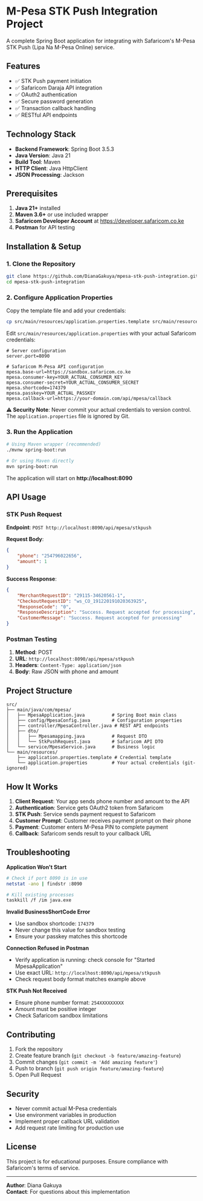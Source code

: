 # M-Pesa STK Push Integration Project

A complete Spring Boot application for integrating with Safaricom's M-Pesa STK Push (Lipa Na M-Pesa Online) service.

## Features

- ✅ STK Push payment initiation
- ✅ Safaricom Daraja API integration
- ✅ OAuth2 authentication
- ✅ Secure password generation
- ✅ Transaction callback handling
- ✅ RESTful API endpoints

## Technology Stack

- **Backend Framework**: Spring Boot 3.5.3
- **Java Version**: Java 21
- **Build Tool**: Maven
- **HTTP Client**: Java HttpClient
- **JSON Processing**: Jackson

## Prerequisites

1. **Java 21+** installed
2. **Maven 3.6+** or use included wrapper
3. **Safaricom Developer Account** at https://developer.safaricom.co.ke
4. **Postman** for API testing

## Installation & Setup

### 1. Clone the Repository
```bash
git clone https://github.com/DianaGakuya/mpesa-stk-push-integration.git
cd mpesa-stk-push-integration
```

### 2. Configure Application Properties

Copy the template file and add your credentials:

```bash
cp src/main/resources/application.properties.template src/main/resources/application.properties
```

Edit `src/main/resources/application.properties` with your actual Safaricom credentials:

```properties
# Server configuration
server.port=8090

# Safaricom M-Pesa API configuration
mpesa.base-url=https://sandbox.safaricom.co.ke
mpesa.consumer-key=YOUR_ACTUAL_CONSUMER_KEY
mpesa.consumer-secret=YOUR_ACTUAL_CONSUMER_SECRET
mpesa.shortcode=174379
mpesa.passkey=YOUR_ACTUAL_PASSKEY
mpesa.callback-url=https://your-domain.com/api/mpesa/callback
```

**⚠️ Security Note**: Never commit your actual credentials to version control. The `application.properties` file is ignored by Git.

### 3. Run the Application

```bash
# Using Maven wrapper (recommended)
./mvnw spring-boot:run

# Or using Maven directly
mvn spring-boot:run
```

The application will start on **http://localhost:8090**

## API Usage

### STK Push Request

**Endpoint**: `POST http://localhost:8090/api/mpesa/stkpush`

**Request Body**:
```json
{
    "phone": "254796022656",
    "amount": 1
}
```

**Success Response**:
```json
{
    "MerchantRequestID": "29115-34620561-1",
    "CheckoutRequestID": "ws_CO_191220191020363925",
    "ResponseCode": "0",
    "ResponseDescription": "Success. Request accepted for processing",
    "CustomerMessage": "Success. Request accepted for processing"
}
```

### Postman Testing

1. **Method**: POST
2. **URL**: `http://localhost:8090/api/mpesa/stkpush`
3. **Headers**: `Content-Type: application/json`
4. **Body**: Raw JSON with phone and amount

## Project Structure

```
src/
├── main/java/com/mpesa/
│   ├── MpesaApplication.java          # Spring Boot main class
│   ├── config/MpesaConfig.java        # Configuration properties
│   ├── controller/MpesaController.java # REST API endpoints
│   ├── dto/
│   │   ├── Mpesamapping.java          # Request DTO
│   │   └── StkPushRequest.java        # Safaricom API DTO
│   └── service/MpesaService.java      # Business logic
└── main/resources/
    ├── application.properties.template # Credential template
    └── application.properties         # Your actual credentials (git-ignored)
```

## How It Works

1. **Client Request**: Your app sends phone number and amount to the API
2. **Authentication**: Service gets OAuth2 token from Safaricom
3. **STK Push**: Service sends payment request to Safaricom
4. **Customer Prompt**: Customer receives payment prompt on their phone
5. **Payment**: Customer enters M-Pesa PIN to complete payment
6. **Callback**: Safaricom sends result to your callback URL

## Troubleshooting

**Application Won't Start**
```bash
# Check if port 8090 is in use
netstat -ano | findstr :8090

# Kill existing processes
taskkill /f /im java.exe
```

**Invalid BusinessShortCode Error**
- Use sandbox shortcode: `174379`
- Never change this value for sandbox testing
- Ensure your passkey matches this shortcode

**Connection Refused in Postman**
- Verify application is running: check console for "Started MpesaApplication"
- Use exact URL: `http://localhost:8090/api/mpesa/stkpush`
- Check request body format matches example above

**STK Push Not Received**
- Ensure phone number format: `254XXXXXXXXX`
- Amount must be positive integer
- Check Safaricom sandbox limitations

## Contributing

1. Fork the repository
2. Create feature branch (`git checkout -b feature/amazing-feature`)
3. Commit changes (`git commit -m 'Add amazing feature'`)
4. Push to branch (`git push origin feature/amazing-feature`)
5. Open Pull Request

## Security

- Never commit actual M-Pesa credentials
- Use environment variables in production
- Implement proper callback URL validation
- Add request rate limiting for production use

## License

This project is for educational purposes. Ensure compliance with Safaricom's terms of service.

---

**Author**: Diana Gakuya  
**Contact**: For questions about this implementation
